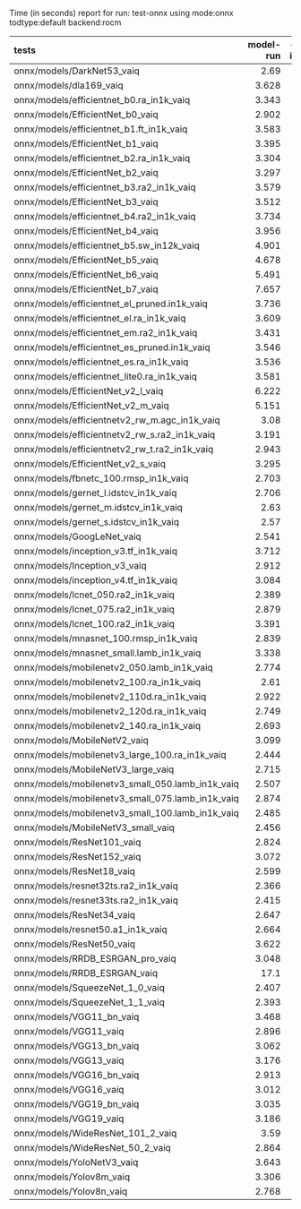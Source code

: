 Time (in seconds) report for run: test-onnx using mode:onnx todtype:default backend:rocm

| tests                                            |   model-run |   onnx-import |   torch-mlir |   iree-compile |   inference |
|:-------------------------------------------------|------------:|--------------:|-------------:|---------------:|------------:|
| onnx/models/DarkNet53_vaiq                       |       2.69  |         1.263 |            0 |          7.464 |       0.025 |
| onnx/models/dla169_vaiq                          |       3.628 |         0.866 |            0 |         13.966 |       0.027 |
| onnx/models/efficientnet_b0.ra_in1k_vaiq         |       3.343 |         0.434 |            0 |          6.622 |       0     |
| onnx/models/EfficientNet_b0_vaiq                 |       2.902 |         0.445 |            0 |         15.877 |       0.027 |
| onnx/models/efficientnet_b1.ft_in1k_vaiq         |       3.583 |         0     |            0 |          0     |       0     |
| onnx/models/EfficientNet_b1_vaiq                 |       3.395 |         0.783 |            0 |         25.007 |       0.027 |
| onnx/models/efficientnet_b2.ra_in1k_vaiq         |       3.304 |         0     |            0 |          0     |       0     |
| onnx/models/EfficientNet_b2_vaiq                 |       3.297 |         0.812 |            0 |         22.643 |       0.027 |
| onnx/models/efficientnet_b3.ra2_in1k_vaiq        |       3.579 |         0     |            0 |          0     |       0     |
| onnx/models/EfficientNet_b3_vaiq                 |       3.512 |         0.941 |            0 |         27.435 |       0.029 |
| onnx/models/efficientnet_b4.ra2_in1k_vaiq        |       3.734 |         0     |            0 |          0     |       0     |
| onnx/models/EfficientNet_b4_vaiq                 |       3.956 |         1.41  |            0 |         31.534 |       0.026 |
| onnx/models/efficientnet_b5.sw_in12k_vaiq        |       4.901 |         4.001 |            0 |         29.376 |       0     |
| onnx/models/EfficientNet_b5_vaiq                 |       4.678 |         1.925 |            0 |         33.839 |       0.028 |
| onnx/models/EfficientNet_b6_vaiq                 |       5.491 |         2.495 |            0 |         40.419 |       0.025 |
| onnx/models/EfficientNet_b7_vaiq                 |       7.657 |         3.534 |            0 |         49.351 |       0.026 |
| onnx/models/efficientnet_el_pruned.in1k_vaiq     |       3.736 |         0.445 |            0 |          8.095 |       0.029 |
| onnx/models/efficientnet_el.ra_in1k_vaiq         |       3.609 |         0.501 |            0 |          6.711 |       0.027 |
| onnx/models/efficientnet_em.ra2_in1k_vaiq        |       3.431 |         0.374 |            0 |          9.627 |       0.03  |
| onnx/models/efficientnet_es_pruned.in1k_vaiq     |       3.546 |         0.345 |            0 |          5.882 |       0.026 |
| onnx/models/efficientnet_es.ra_in1k_vaiq         |       3.536 |         0.39  |            0 |          5.912 |       0.026 |
| onnx/models/efficientnet_lite0.ra_in1k_vaiq      |       3.581 |         0.34  |            0 |          6.185 |       0.027 |
| onnx/models/EfficientNet_v2_l_vaiq               |       6.222 |         5.381 |            0 |         57.39  |       0.028 |
| onnx/models/EfficientNet_v2_m_vaiq               |       5.151 |         2.844 |            0 |         40.65  |       0.025 |
| onnx/models/efficientnetv2_rw_m.agc_in1k_vaiq    |       3.08  |         0     |            0 |          0     |       0     |
| onnx/models/efficientnetv2_rw_s.ra2_in1k_vaiq    |       3.191 |         0     |            0 |          0     |       0     |
| onnx/models/efficientnetv2_rw_t.ra2_in1k_vaiq    |       2.943 |         0.595 |            0 |         11.49  |       0     |
| onnx/models/EfficientNet_v2_s_vaiq               |       3.295 |         1.071 |            0 |         22.613 |       0.024 |
| onnx/models/fbnetc_100.rmsp_in1k_vaiq            |       2.703 |         0.369 |            0 |          6.579 |       0.03  |
| onnx/models/gernet_l.idstcv_in1k_vaiq            |       2.706 |         0.466 |            0 |          5.739 |       0.025 |
| onnx/models/gernet_m.idstcv_in1k_vaiq            |       2.63  |         0.378 |            0 |          4.535 |       0.026 |
| onnx/models/gernet_s.idstcv_in1k_vaiq            |       2.57  |         0.309 |            0 |          4.717 |       0.027 |
| onnx/models/GoogLeNet_vaiq                       |       2.541 |         0.502 |            0 |         12.764 |       0.024 |
| onnx/models/inception_v3.tf_in1k_vaiq            |       3.712 |         1.096 |            0 |         15.27  |       0.025 |
| onnx/models/Inception_v3_vaiq                    |       2.912 |         0.949 |            0 |         16.026 |       0.029 |
| onnx/models/inception_v4.tf_in1k_vaiq            |       3.084 |         2.043 |            0 |         20.514 |       0.026 |
| onnx/models/lcnet_050.ra2_in1k_vaiq              |       2.389 |         0.312 |            0 |          4.936 |       0.028 |
| onnx/models/lcnet_075.ra2_in1k_vaiq              |       2.879 |         0.319 |            0 |          4.798 |       0.026 |
| onnx/models/lcnet_100.ra2_in1k_vaiq              |       3.391 |         0.311 |            0 |          4.702 |       0.027 |
| onnx/models/mnasnet_100.rmsp_in1k_vaiq           |       2.839 |         0.312 |            0 |          7.509 |       0.03  |
| onnx/models/mnasnet_small.lamb_in1k_vaiq         |       3.338 |         0.337 |            0 |          5.367 |       0     |
| onnx/models/mobilenetv2_050.lamb_in1k_vaiq       |       2.774 |         0.351 |            0 |          5.114 |       0.027 |
| onnx/models/mobilenetv2_100.ra_in1k_vaiq         |       2.61  |         0.311 |            0 |          5.341 |       0.032 |
| onnx/models/mobilenetv2_110d.ra_in1k_vaiq        |       2.922 |         0.36  |            0 |          6.394 |       0.04  |
| onnx/models/mobilenetv2_120d.ra_in1k_vaiq        |       2.749 |         0.358 |            0 |          8.953 |       0.026 |
| onnx/models/mobilenetv2_140.ra_in1k_vaiq         |       2.693 |         0.314 |            0 |          5.087 |       0.037 |
| onnx/models/MobileNetV2_vaiq                     |       3.099 |         0.34  |            0 |          9.532 |       0.024 |
| onnx/models/mobilenetv3_large_100.ra_in1k_vaiq   |       2.444 |         0.343 |            0 |          5.701 |       0     |
| onnx/models/MobileNetV3_large_vaiq               |       2.715 |         0.401 |            0 |         13.096 |       0.028 |
| onnx/models/mobilenetv3_small_050.lamb_in1k_vaiq |       2.507 |         0.315 |            0 |          5.279 |       0     |
| onnx/models/mobilenetv3_small_075.lamb_in1k_vaiq |       2.874 |         0.326 |            0 |          4.387 |       0     |
| onnx/models/mobilenetv3_small_100.lamb_in1k_vaiq |       2.485 |         0.353 |            0 |          4.821 |       0     |
| onnx/models/MobileNetV3_small_vaiq               |       2.456 |         0.322 |            0 |         10.89  |       0.025 |
| onnx/models/ResNet101_vaiq                       |       2.824 |         1.487 |            0 |         11.971 |       0.026 |
| onnx/models/ResNet152_vaiq                       |       3.072 |         2.021 |            0 |         15.974 |       0.025 |
| onnx/models/ResNet18_vaiq                        |       2.599 |         0.607 |            0 |          4.033 |       0.025 |
| onnx/models/resnet32ts.ra2_in1k_vaiq             |       2.366 |         0     |            0 |          0     |       0     |
| onnx/models/resnet33ts.ra2_in1k_vaiq             |       2.415 |         0     |            0 |          0     |       0     |
| onnx/models/ResNet34_vaiq                        |       2.647 |         0.778 |            0 |          5.395 |       0.027 |
| onnx/models/resnet50.a1_in1k_vaiq                |       2.664 |         0.953 |            0 |          8.343 |       0.044 |
| onnx/models/ResNet50_vaiq                        |       3.622 |         0.939 |            0 |          7.518 |       0.028 |
| onnx/models/RRDB_ESRGAN_pro_vaiq                 |       3.048 |         0     |            0 |          0     |       0     |
| onnx/models/RRDB_ESRGAN_vaiq                     |      17.1   |         2.818 |            0 |         34.026 |       0.026 |
| onnx/models/SqueezeNet_1_0_vaiq                  |       2.407 |         0.275 |            0 |          5.138 |       0.025 |
| onnx/models/SqueezeNet_1_1_vaiq                  |       2.393 |         0.268 |            0 |          5.081 |       0.025 |
| onnx/models/VGG11_bn_vaiq                        |       3.468 |         3.008 |            0 |          5.106 |       0.025 |
| onnx/models/VGG11_vaiq                           |       2.896 |         3.003 |            0 |          5.316 |       0.026 |
| onnx/models/VGG13_bn_vaiq                        |       3.062 |         3.32  |            0 |          5.868 |       0.025 |
| onnx/models/VGG13_vaiq                           |       3.176 |         3.1   |            0 |          5.605 |       0.03  |
| onnx/models/VGG16_bn_vaiq                        |       2.913 |         3.475 |            0 |          5.563 |       0.026 |
| onnx/models/VGG16_vaiq                           |       3.012 |         3.321 |            0 |          5.477 |       0.026 |
| onnx/models/VGG19_bn_vaiq                        |       3.035 |         3.415 |            0 |          5.612 |       0.029 |
| onnx/models/VGG19_vaiq                           |       3.186 |         3.444 |            0 |          5.813 |       0.025 |
| onnx/models/WideResNet_101_2_vaiq                |       3.59  |         3.477 |            0 |         12.644 |       0.025 |
| onnx/models/WideResNet_50_2_vaiq                 |       2.864 |         2.044 |            0 |          9.871 |       0.031 |
| onnx/models/YoloNetV3_vaiq                       |       3.643 |         2.28  |            0 |         11.177 |       0.027 |
| onnx/models/Yolov8m_vaiq                         |       3.306 |         1.317 |            0 |         13.912 |       0.026 |
| onnx/models/Yolov8n_vaiq                         |       2.768 |         0.495 |            0 |         12.012 |       0.027 |
